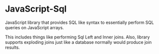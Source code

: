# JavaScript-Sql
JavaScript library that provides SQL like syntax to essentially perform SQL queries on JavaScript arrays. 

This includes things like performing Sql Left and Inner joins. Also, library supports exploding joins just like a database normally would produce join results.
